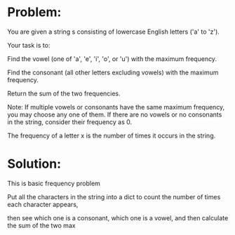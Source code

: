 # Problem:

You are given a string s consisting of lowercase English letters ('a' to 'z').

Your task is to:

Find the vowel (one of 'a', 'e', 'i', 'o', or 'u') with the maximum frequency.

Find the consonant (all other letters excluding vowels) with the maximum frequency.

Return the sum of the two frequencies.

Note: If multiple vowels or consonants have the same maximum frequency, you may choose any one of them. If there are no vowels or no consonants in the string, consider their frequency as 0.

The frequency of a letter x is the number of times it occurs in the string.

# Solution:

This is basic frequency problem

Put all the characters in the string into a dict to count the number of times each character appears,

then see which one is a consonant, which one is a vowel, and then calculate the sum of the two max
